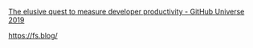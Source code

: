 [The elusive quest to measure developer productivity - GitHub Universe 2019](https://www.youtube.com/watch?v=cRJZldsHS3c)



https://fs.blog/
